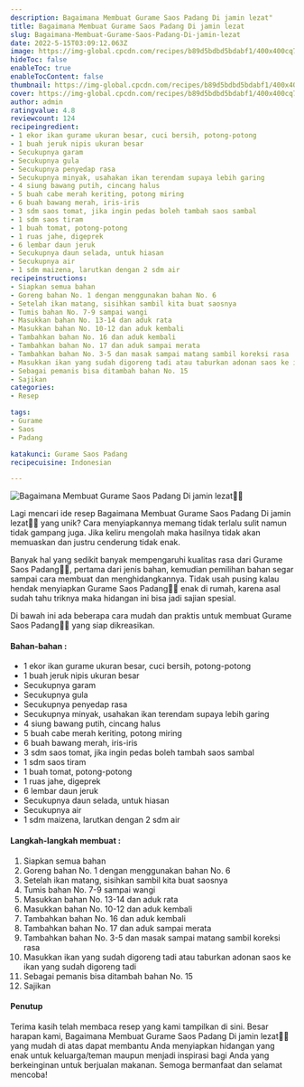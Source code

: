 ```yaml
---
description: Bagaimana Membuat Gurame Saos Padang Di jamin lezat"
title: Bagaimana Membuat Gurame Saos Padang Di jamin lezat
slug: Bagaimana-Membuat-Gurame-Saos-Padang-Di-jamin-lezat
date: 2022-5-15T03:09:12.063Z
image: https://img-global.cpcdn.com/recipes/b89d5bdbd5bdabf1/400x400cq70/photo.jpg
hideToc: false
enableToc: true
enableTocContent: false
thumbnail: https://img-global.cpcdn.com/recipes/b89d5bdbd5bdabf1/400x400cq70/photo.jpg
cover: https://img-global.cpcdn.com/recipes/b89d5bdbd5bdabf1/400x400cq70/photo.jpg
author: admin
ratingvalue: 4.8
reviewcount: 124
recipeingredient:
- 1 ekor ikan gurame ukuran besar, cuci bersih, potong-potong
- 1 buah jeruk nipis ukuran besar
- Secukupnya garam
- Secukupnya gula
- Secukupnya penyedap rasa
- Secukupnya minyak, usahakan ikan terendam supaya lebih garing
- 4 siung bawang putih, cincang halus
- 5 buah cabe merah keriting, potong miring
- 6 buah bawang merah, iris-iris
- 3 sdm saos tomat, jika ingin pedas boleh tambah saos sambal
- 1 sdm saos tiram
- 1 buah tomat, potong-potong
- 1 ruas jahe, digeprek
- 6 lembar daun jeruk
- Secukupnya daun selada, untuk hiasan
- Secukupnya air
- 1 sdm maizena, larutkan dengan 2 sdm air
recipeinstructions:
- Siapkan semua bahan
- Goreng bahan No. 1 dengan menggunakan bahan No. 6
- Setelah ikan matang, sisihkan sambil kita buat saosnya
- Tumis bahan No. 7-9 sampai wangi
- Masukkan bahan No. 13-14 dan aduk rata
- Masukkan bahan No. 10-12 dan aduk kembali
- Tambahkan bahan No. 16 dan aduk kembali
- Tambahkan bahan No. 17 dan aduk sampai merata
- Tambahkan bahan No. 3-5 dan masak sampai matang sambil koreksi rasa
- Masukkan ikan yang sudah digoreng tadi atau taburkan adonan saos ke ikan yang sudah digoreng tadi
- Sebagai pemanis bisa ditambah bahan No. 15
- Sajikan
categories:
- Resep

tags:
- Gurame
- Saos
- Padang

katakunci: Gurame Saos Padang
recipecuisine: Indonesian

---
```


![Bagaimana Membuat Gurame Saos Padang Di jamin lezat👩‍🍳](https://img-global.cpcdn.com/recipes/b89d5bdbd5bdabf1/400x400cq70/photo.jpg)

Lagi mencari ide resep Bagaimana Membuat Gurame Saos Padang Di jamin lezat👩‍🍳 yang unik? Cara menyiapkannya memang tidak terlalu sulit namun tidak gampang juga. Jika keliru mengolah maka hasilnya tidak akan memuaskan dan justru cenderung tidak enak.

Banyak hal yang sedikit banyak mempengaruhi kualitas rasa dari Gurame Saos Padang👩‍🍳, pertama dari jenis bahan, kemudian pemilihan bahan segar sampai cara membuat dan menghidangkannya. Tidak usah pusing kalau hendak menyiapkan Gurame Saos Padang👩‍🍳 enak di rumah, karena asal sudah tahu triknya maka hidangan ini bisa jadi sajian spesial.

Di bawah ini ada beberapa cara mudah dan praktis untuk membuat Gurame Saos Padang👩‍🍳 yang siap dikreasikan.

<!--inarticleads1-->

#### Bahan-bahan :

- 1 ekor ikan gurame ukuran besar, cuci bersih, potong-potong
- 1 buah jeruk nipis ukuran besar
- Secukupnya garam
- Secukupnya gula
- Secukupnya penyedap rasa
- Secukupnya minyak, usahakan ikan terendam supaya lebih garing
- 4 siung bawang putih, cincang halus
- 5 buah cabe merah keriting, potong miring
- 6 buah bawang merah, iris-iris
- 3 sdm saos tomat, jika ingin pedas boleh tambah saos sambal
- 1 sdm saos tiram
- 1 buah tomat, potong-potong
- 1 ruas jahe, digeprek
- 6 lembar daun jeruk
- Secukupnya daun selada, untuk hiasan
- Secukupnya air
- 1 sdm maizena, larutkan dengan 2 sdm air

<!--inarticleads2-->

#### Langkah-langkah membuat :

1. Siapkan semua bahan
1. Goreng bahan No. 1 dengan menggunakan bahan No. 6
1. Setelah ikan matang, sisihkan sambil kita buat saosnya
1. Tumis bahan No. 7-9 sampai wangi
1. Masukkan bahan No. 13-14 dan aduk rata
1. Masukkan bahan No. 10-12 dan aduk kembali
1. Tambahkan bahan No. 16 dan aduk kembali
1. Tambahkan bahan No. 17 dan aduk sampai merata
1. Tambahkan bahan No. 3-5 dan masak sampai matang sambil koreksi rasa
1. Masukkan ikan yang sudah digoreng tadi atau taburkan adonan saos ke ikan yang sudah digoreng tadi
1. Sebagai pemanis bisa ditambah bahan No. 15
1. Sajikan

#### Penutup

Terima kasih telah membaca resep yang kami tampilkan di sini. Besar harapan kami, Bagaimana Membuat Gurame Saos Padang Di jamin lezat👩‍🍳 yang mudah di atas dapat membantu Anda menyiapkan hidangan yang enak untuk keluarga/teman maupun menjadi inspirasi bagi Anda yang berkeinginan untuk berjualan makanan. Semoga bermanfaat dan selamat mencoba!